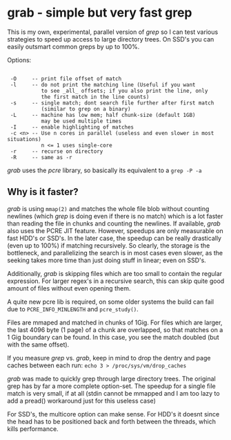grab - simple but very fast grep
================================

This is my own, experimental, parallel version of _grep_ so I can test
various strategies to speed up access to large directory trees.
On SSD's you can easily outsmart common greps by up to 100%.

Options:

```

 -O     -- print file offset of match
 -l     -- do not print the matching line (Useful if you want
           to see _all_ offsets; if you also print the line, only
           the first match in the line counts)
 -s     -- single match; dont search file further after first match
           (similar to grep on a binary)
 -L     -- machine has low mem; half chunk-size (default 1GB)
           may be used multiple times
 -I     -- enable highlighting of matches
 -c <n> -- Use n cores in parallel (useless and even slower in most situations)
           n <= 1 uses single-core
 -r     -- recurse on directory
 -R     -- same as -r

```


_grab_ uses the _pcre_ library, so basically its equivalent to a `grep -P -a`


Why is it faster?
-----------------

_grab_ is using `mmap(2)` and matches the whole file blob
without counting newlines (which _grep_ is doing even if there is no match)
which is a lot faster than reading the file in chunks and counting the
newlines. If available, _grab_ also uses the PCRE JIT feature.
However, speedups are only measurable on fast HDD's or SSD's. In the later
case, the speedup can be really drastically (even up to 100%) if matching
recursively. So clearly, the storage is the bottleneck, and parallelizing
the search is in most cases even slower, as the seeking takes more time
than just doing stuff in linear; even on SSD's.

Additionally, _grab_ is skipping files which are too small to contain the
regular expression. For larger regex's in a recursive search, this can
skip quite good amount of files without even opening them.

A quite new pcre lib is required, on some older systems the build can fail
due to `PCRE_INFO_MINLENGTH` and `pcre_study()`.

Files are mmaped and matched in chunks of 1Gig. For files which are larger,
the last 4096 byte (1 page) of a chunk are overlapped, so that matches on a 1 Gig
boundary can be found. In this case, you see the match doubled (but with the
same offset).

If you measure _grep_ vs. _grab_, keep in mind to drop the dentry and page
caches between each run: `echo 3 > /proc/sys/vm/drop_caches`

_grab_ was made to quickly grep through large directory trees. The original grep
has by far a more complete option-set. The speedup
for a single file match is very small, if at all (stdin cannot be
mmapped and I am too lazy to add a pread() workaround just for this
useless case)

For SSD's, the multicore option can make sense. For HDD's it doesnt since
the head has to be positioned back and forth between the threads, which kills performance.

